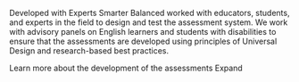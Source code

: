 Developed with Experts
Smarter Balanced worked with educators, students, and experts in the field to design and test the assessment system. We work with advisory panels on English learners and students with disabilities to ensure that the assessments are developed using principles of Universal Design and research-based best practices.

Learn more about the development of the assessments	Expand